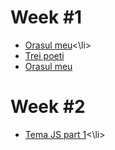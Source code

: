 
<h1>Week #1</h1>
<ul>
<li><a href="<a href="https://miualinionut.github.io/siit_06/cristina.cristache/s1/t01.3/index.html">Orasul meu</a><\li>
<li><a href="https://miualinionut.github.io/siit_06/cristina.cristache/s1/t01.2/index.html">Trei poeti</a></li>
<li><a href="https://miualinionut.github.io/siit_06/cristina.cristache/s1/t01.3/index.html">Orasul meu</a></li>
</ul>
  
<h1>Week #2</h1>
<ul>
<li><a href="<a href="https://github.com/miualinionut/siit_06/blob/master/cristina.cristache/s3/file.js">Tema JS part 1</a><\li>
</ul>


